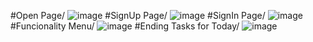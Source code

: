 #Open Page/
![image](https://github.com/user-attachments/assets/a270fc5f-f613-4b36-9b1a-3c04d43a9f76)
#SignUp Page/
![image](https://github.com/user-attachments/assets/8a6c413a-f285-42ff-9bc4-9e76ebe1538f)
#SignIn Page/
![image](https://github.com/user-attachments/assets/d0014420-799b-43cc-9624-394dc06589f9)
#Funcionality Menu/
![image](https://github.com/user-attachments/assets/f0ff7c26-7117-4156-b277-1573a3c43197)
#Ending Tasks for Today/
![image](https://github.com/user-attachments/assets/a701214a-c0f4-4c10-b874-7a979657a404)
